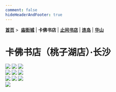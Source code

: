 ```yaml
---
comment: false
hideHeaderAndFooter: true
---
```

<style>.container{margin:0 auto;width:1280px;}</style>

**[首页](/)** >&nbsp; **[庙街城](/pho/miaojie)** | **卡佛书店** | **[止间书店](/pho/zhijian)** | **[连岛](/pho/liandao)** | **[华山](/pho/huashan)**

# 卡佛书店（桃子湖店）·长沙

<div class=".gkpho-container">
<img class="gkpho-img" src="/image/kafo/IMG_3021.jpg">
<img class="gkpho-img gkpho-img-margin" src="/image/kafo/IMG_3022.jpg">
<img class="gkpho-img gkpho-img-margin" src="/image/kafo/IMG_3031.jpg">
</div>

<div class=".gkpho-container">
<img class="gkpho-img" src="/image/kafo/IMG_3027.jpg">
<img class="gkpho-img gkpho-img-margin" src="/image/kafo/IMG_3030.jpg">
<img class="gkpho-img gkpho-img-margin" src="/image/kafo/IMG_3028.jpg">
</div>

<div class=".gkpho-container">
<img class="gkpho-img" src="/image/kafo/IMG_3024.jpg">
<img class="gkpho-img gkpho-img-margin" src="/image/kafo/IMG_3029.jpg">
<img class="gkpho-img gkpho-img-margin" src="/image/kafo/IMG_3020.jpg">
</div>

<div class=".gkpho-container">
<img class="gkpho-img" src="/image/kafo/IMG_3026.jpg">
</div>

